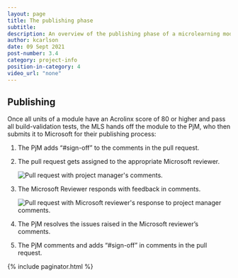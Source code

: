 ```yaml
---
layout: page
title: The publishing phase
subtitle:
description: An overview of the publishing phase of a microlearning module-creation project
author: kcarlson
date: 09 Sept 2021
post-number: 3.4
category: project-info
position-in-category: 4
video_url: "none"
---
```


## Publishing

Once all units of a module have an Acrolinx score of 80 or higher and pass all build-validation tests, the MLS hands off the module to the PjM, who then submits it to Microsoft for their publishing process:

1. The PjM adds “#sign-off” to the comments in the pull request.
2. The pull request gets assigned to the appropriate Microsoft reviewer.

    ![Pull request with project manager's comments.](../assets/images/02-projects/pull-request-pjm-comments.png)

3. The Microsoft Reviewer responds with feedback in comments.

    ![Pull request with Microsoft reviewer's response to project manager comments.](../assets/images/02-projects/ms-reviewer-respond-pjm-comments.png)

4. The PjM resolves the issues raised in the Microsoft reviewer’s comments.
5. The PjM comments and adds “#sign-off” in comments in the pull request.

{% include paginator.html %}